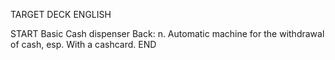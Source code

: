 TARGET DECK
ENGLISH

START
Basic
Cash dispenser
Back: n. Automatic machine for the withdrawal of cash, esp. With a cashcard.
END
